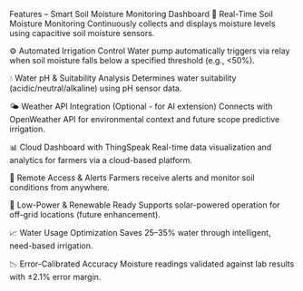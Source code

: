 Features – Smart Soil Moisture Monitoring Dashboard
📡 Real-Time Soil Moisture Monitoring
Continuously collects and displays moisture levels using capacitive soil moisture sensors.


⚙️ Automated Irrigation Control
Water pump automatically triggers via relay when soil moisture falls below a specified threshold (e.g., <50%).

💧 Water pH & Suitability Analysis
Determines water suitability (acidic/neutral/alkaline) using pH sensor data.

🌤️ Weather API Integration (Optional - for AI extension)
Connects with OpenWeather API for environmental context and future scope predictive irrigation.

📊 Cloud Dashboard with ThingSpeak
Real-time data visualization and analytics for farmers via a cloud-based platform.

📲 Remote Access & Alerts
Farmers receive alerts and monitor soil conditions from anywhere.

🔋 Low-Power & Renewable Ready
Supports solar-powered operation for off-grid locations (future enhancement).

📈 Water Usage Optimization
Saves 25–35% water through intelligent, need-based irrigation.

📉 Error-Calibrated Accuracy
Moisture readings validated against lab results with ±2.1% error margin.

